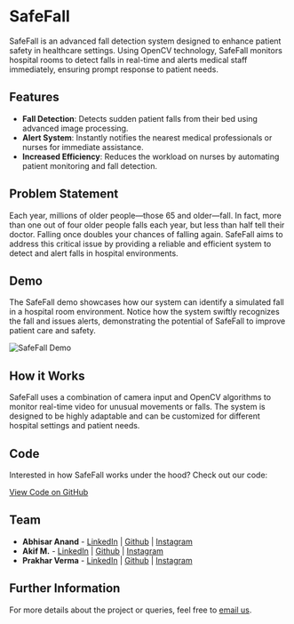  # SafeFall

SafeFall is an advanced fall detection system designed to enhance patient safety in healthcare settings. Using OpenCV technology, SafeFall monitors hospital rooms to detect falls in real-time and alerts medical staff immediately, ensuring prompt response to patient needs.

## Features

- **Fall Detection**: Detects sudden patient falls from their bed using advanced image processing.
- **Alert System**: Instantly notifies the nearest medical professionals or nurses for immediate assistance.
- **Increased Efficiency**: Reduces the workload on nurses by automating patient monitoring and fall detection.

## Problem Statement

Each year, millions of older people—those 65 and older—fall. In fact, more than one out of four older people falls each year, but less than half tell their doctor. Falling once doubles your chances of falling again. SafeFall aims to address this critical issue by providing a reliable and efficient system to detect and alert falls in hospital environments.

## Demo

The SafeFall demo showcases how our system can identify a simulated fall in a hospital room environment. Notice how the system swiftly recognizes the fall and issues alerts, demonstrating the potential of SafeFall to improve patient care and safety.

![SafeFall Demo](https://github.com/AbhisarAnand/SafeFall/blob/main/assets/demo.gif)

## How it Works

SafeFall uses a combination of camera input and OpenCV algorithms to monitor real-time video for unusual movements or falls. The system is designed to be highly adaptable and can be customized for different hospital settings and patient needs.

## Code

Interested in how SafeFall works under the hood? Check out our code:

[View Code on GitHub](https://github.com/AbhisarAnand/SafeFall)  

## Team

- **Abhisar Anand** - [LinkedIn](https://www.linkedin.com/in/abhisar-anand/) | [Github](https://github.com/AbhisarAnand) | [Instagram](https://www.instagram.com/abhisaranand/)
- **Akif M.** - [LinkedIn](https://www.linkedin.com/in/dotcomaki/) | [Github](https://github.com/dotcomaki) | [Instagram](https://www.instagram.com/dotcomaki/)
- **Prakhar Verma** - [LinkedIn](https://www.linkedin.com/in/iprakharv/) | [Github](https://github.com/iPrakharV) | [Instagram](https://www.instagram.com/iprakharv/)



## Further Information

For more details about the project or queries, feel free to [email us](mailto:connect@iprakharv.com).  



